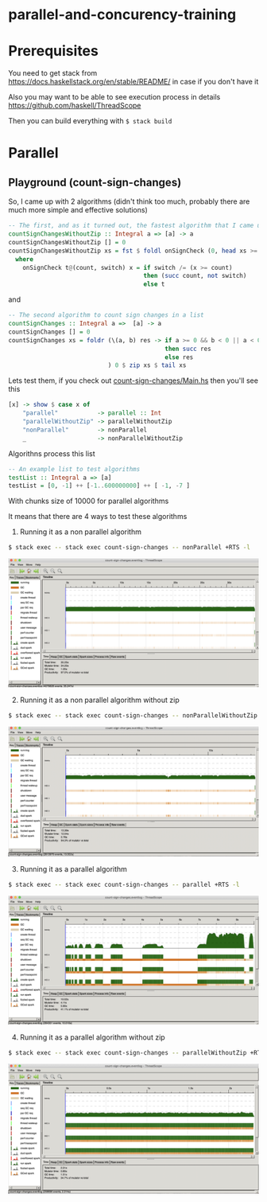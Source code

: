 # parallel-and-concurency-training

# Prerequisites

You need to get stack from https://docs.haskellstack.org/en/stable/README/ in case if you don't have it

Also you may want to be able to see execution process in details https://github.com/haskell/ThreadScope

Then you can build everything with `$ stack build`

# Parallel

## Playground (count-sign-changes)

So, I came up with 2 algorithms (didn't think too much, probably there are much more simple and effective solutions)

```haskell
-- The first, and as it turned out, the fastest algorithm that I came up with
countSignChangesWithoutZip :: Integral a => [a] -> a
countSignChangesWithoutZip [] = 0
countSignChangesWithoutZip xs = fst $ foldl onSignCheck (0, head xs >= 0) xs
  where
    onSignCheck t@(count, switch) x = if switch /= (x >= count)
                                      then (succ count, not switch)
                                      else t
```

and

```haskell
-- The second algorithm to count sign changes in a list
countSignChanges :: Integral a =>  [a] -> a
countSignChanges [] = 0
countSignChanges xs = foldr (\(a, b) res -> if a >= 0 && b < 0 || a < 0 && b >= 0
                                            then succ res
                                            else res
                            ) 0 $ zip xs $ tail xs
```

Lets test them, if you check out [count-sign-changes/Main.hs](count-sign-changes/Main.hs) then you'll see this

```haskell
[x] -> show $ case x of
    "parallel"           -> parallel :: Int
    "parallelWithoutZip" -> parallelWithoutZip
    "nonParallel"        -> nonParallel
    _                    -> nonParallelWithoutZip
```

Algorithns process this list
```haskell
-- An example list to test algorithms
testList :: Integral a => [a]
testList = [0, -1] ++ [-1..600000000] ++ [ -1, -7 ]
```

With chunks size of 10000 for parallel algorithms

It means that there are 4 ways to test these algorithms

1. Running it as a non parallel algorithm
```bash
$ stack exec -- stack exec count-sign-changes -- nonParallel +RTS -l
```

![alt text](screenshots/cont-sign-changes-nonParallel.png)

2. Running it as a non parallel algorithm without zip
```bash
$ stack exec -- stack exec count-sign-changes -- nonParallelWithoutZip +RTS -l
```

![alt text](screenshots/cont-sign-changes-nonParallelWithoutZip.png)

3. Running it as a parallel algorithm
```bash
$ stack exec -- stack exec count-sign-changes -- parallel +RTS -l
```

![alt text](screenshots/cont-sign-changes-parallel.png)

4. Running it as a parallel algorithm without zip
```bash
$ stack exec -- stack exec count-sign-changes -- parallelWithoutZip +RTS -l
```

![alt text](screenshots/cont-sign-changes-parallelWithoutZip.png)

